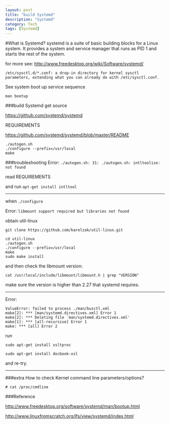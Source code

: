 ```yaml
---
layout: post
title: "build Systemd"
description: "Systemd"
category: Tech
tags: [Systemd]
---
```


#What is Systemd?
systemd is a suite of basic building blocks for a Linux system. It provides a system and service manager that runs as PID 1 and starts the rest of the system.

for more see: http://www.freedesktop.org/wiki/Software/systemd/

```
/etc/sysctl.d/*.conf: a drop-in directory for kernel sysctl parameters, extending what you can already do with /etc/sysctl.conf.
```

See system boot up service sequence

`man bootup`

###build Systemd
get source

https://github.com/systemd/systemd

REQUIREMENTS

https://github.com/systemd/systemd/blob/master/README

```
./autogen.sh
./configure --prefix=/usr/local
make
```

###troubleshooting
Error: `./autogen.sh: 31: ./autogen.sh: intltoolize: not found`

read REQUIREMENTS

and run `apt-get install intltool`

------

when `./configure `

Error: `libmount support required but libraries not found`

obtain util-linux

`git clone https://github.com/karelzak/util-linux.git`

```
cd util-linux
./autogen.sh
./configure --prefix=/usr/local
make
sudo make install
```

and then check the libmount version:

`cat /usr/local/include/libmount/libmount.h | grep "VERSION"`

make sure the version is higher than 2.27 that systemd requires.

------

Error: 

```
ValueError: failed to process ./man/busctl.xml
make[2]: *** [man/systemd.directives.xml] Error 1
make[2]: *** Deleting file `man/systemd.directives.xml'
make[1]: *** [all-recursive] Error 1
make: *** [all] Error 2
```

run 

`sudo apt-get install xsltproc`

`sudo apt-get install docbook-xsl`

and re-try.

------

###extra
How to check Kernel command line parameters/options?

```
# cat /proc/cmdline
```

###Reference

http://www.freedesktop.org/software/systemd/man/bootup.html

http://www.linuxfromscratch.org/lfs/view/systemd/index.html